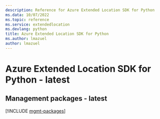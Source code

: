 ```yaml
---
description: Reference for Azure Extended Location SDK for Python
ms.data: 10/07/2022
ms.topic: reference
ms.service: extendedlocation
ms.devlang: python
title: Azure Extended Location SDK for Python
ms.author: lmazuel
author: lmazuel
---
```

# Azure Extended Location SDK for Python - latest

## Management packages - latest
[!INCLUDE [mgmt-packages](extended-location-mgmt-index.md)]